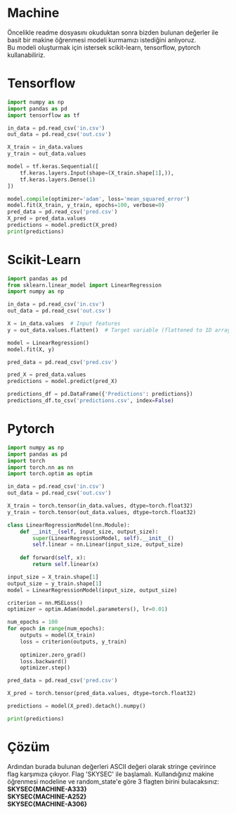 # Machine
Öncelikle readme dosyasını okuduktan sonra bizden bulunan değerler ile basit bir makine öğrenmesi modeli kurmamızı istediğini anlıyoruz.
<br> Bu modeli oluşturmak için istersek scikit-learn, tensorflow, pytorch kullanabiliriz.

# Tensorflow
```python
import numpy as np
import pandas as pd
import tensorflow as tf

in_data = pd.read_csv('in.csv')
out_data = pd.read_csv('out.csv')

X_train = in_data.values
y_train = out_data.values

model = tf.keras.Sequential([
    tf.keras.layers.Input(shape=(X_train.shape[1],)),
    tf.keras.layers.Dense(1)
])

model.compile(optimizer='adam', loss='mean_squared_error')
model.fit(X_train, y_train, epochs=100, verbose=0)
pred_data = pd.read_csv('pred.csv')
X_pred = pred_data.values
predictions = model.predict(X_pred)
print(predictions)
```

# Scikit-Learn
```python
import pandas as pd
from sklearn.linear_model import LinearRegression
import numpy as np

in_data = pd.read_csv('in.csv')
out_data = pd.read_csv('out.csv')

X = in_data.values  # Input features
y = out_data.values.flatten()  # Target variable (flattened to 1D array)

model = LinearRegression()
model.fit(X, y)

pred_data = pd.read_csv('pred.csv')

pred_X = pred_data.values
predictions = model.predict(pred_X)

predictions_df = pd.DataFrame({'Predictions': predictions})
predictions_df.to_csv('predictions.csv', index=False)
```

# Pytorch
```python
import numpy as np
import pandas as pd
import torch
import torch.nn as nn
import torch.optim as optim

in_data = pd.read_csv('in.csv')
out_data = pd.read_csv('out.csv')

X_train = torch.tensor(in_data.values, dtype=torch.float32)
y_train = torch.tensor(out_data.values, dtype=torch.float32)

class LinearRegressionModel(nn.Module):
    def __init__(self, input_size, output_size):
        super(LinearRegressionModel, self).__init__()
        self.linear = nn.Linear(input_size, output_size)
        
    def forward(self, x):
        return self.linear(x)

input_size = X_train.shape[1]
output_size = y_train.shape[1]
model = LinearRegressionModel(input_size, output_size)

criterion = nn.MSELoss()
optimizer = optim.Adam(model.parameters(), lr=0.01)

num_epochs = 100
for epoch in range(num_epochs):
    outputs = model(X_train)
    loss = criterion(outputs, y_train)
    
    optimizer.zero_grad()
    loss.backward()
    optimizer.step()

pred_data = pd.read_csv('pred.csv')

X_pred = torch.tensor(pred_data.values, dtype=torch.float32)

predictions = model(X_pred).detach().numpy()

print(predictions)
```

# Çözüm
Ardından burada bulunan değerleri ASCII değeri olarak stringe çevirince flag karşımıza çıkıyor.
Flag 'SKYSEC' ile başlamalı. Kullandığınız makine öğrenmesi modeline ve random_state'e göre 3 flagten birini bulacaksınız: 
<br>
<strong>SKYSEC{MACHINE-A333}</strong>
<br>
<strong>SKYSEC{MACHINE-A252}</strong>
<br>
<strong>SKYSEC{MACHINE-A306}</strong>